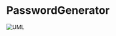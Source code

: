# PasswordGenerator
 
![UML](https://user-images.githubusercontent.com/63100608/120640435-1ca76800-c490-11eb-90d5-2846ba069b81.png)
